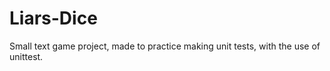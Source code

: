 # Liars-Dice
Small text game project, made to practice making unit tests, with the use of unittest.
